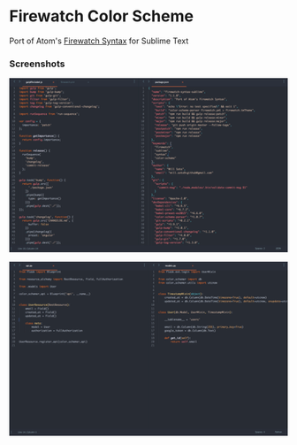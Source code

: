 # Firewatch Color Scheme

Port of Atom's [Firewatch Syntax](https://atom.io/themes/firewatch-syntax) for Sublime Text

### Screenshots

![JavaScript and JSON](./screenshots/javascript-and-json.png)

![Python](./screenshots/python.png)
